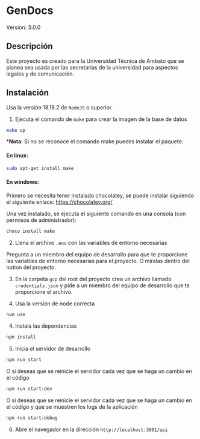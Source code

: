 # GenDocs

Version: 3.0.0

## Descripción

Este proyecto es creado para la Universidad Técnica de Ambato que se planea sea usada por las secretarias de la universidad para aspectos legales y de comunicación.

## Instalación

Usa la versión 18.18.2 de `NodeJS` o superior.

1. Ejecuta el comando de `make` para crear la imagen de la base de datos

```bash
make up
```

***Nota**: Si no se reconoce el comando make puedes instalar el paquete:

#### En linux:

```bash
sudo apt-get install make
```

#### En windows:

Primero se necesita tener instalado chocolatey, se puede instalar siguiendo el siguiente enlace: https://chocolatey.org/

Una vez instalado, se ejecuta el siguiente comando en una consola (con permisos de administrador):

```bash
choco install make
```

2. Llena el archivo `.env` con las variables de entorno necesarias

Pregunta a un miembro del equipo de desarrollo para que te proporcione las variables de entorno necesarias para el proyecto. O míralas dentro del notion del proyecto.

3. En la carpeta `gcp` del root del proyecto crea un archivo llamado `credentials.json` y pide a un miembro del equipo de desarrollo que te proporcione el archivo.

3. Usa la versión de node correcta

```bash
nvm use
```
  
4. Instala las dependencias

```bash
npm install
```

5. Inicia el servidor de desarrollo

```bash
npm run start
```

O  si deseas que se reinicie el servidor cada vez que se haga un cambio en el código

```bash
npm run start:dev
```

O si deseas que se reinicie el servidor cada vez que se haga un cambio en el código y que se muestren los logs de la aplicación

```bash
npm run start:debug
```

6. Abre el navegador en la dirección `http://localhost:3001/api`


